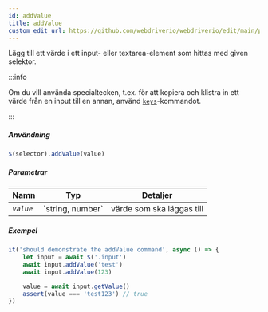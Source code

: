 ```yaml
---
id: addValue
title: addValue
custom_edit_url: https://github.com/webdriverio/webdriverio/edit/main/packages/webdriverio/src/commands/element/addValue.ts
---
```


Lägg till ett värde i ett input- eller textarea-element som hittas med given selektor.

:::info

Om du vill använda specialtecken, t.ex. för att kopiera och klistra in ett värde från en input till en annan, använd
[`keys`](/docs/api/browser/keys)-kommandot.

:::

##### Användning

```js
$(selector).addValue(value)
```

##### Parametrar

<table>
  <thead>
    <tr>
      <th>Namn</th><th>Typ</th><th>Detaljer</th>
    </tr>
  </thead>
  <tbody>
    <tr>
      <td><code><var>value</var></code></td>
      <td>`string, number`</td>
      <td>värde som ska läggas till</td>
    </tr>
  </tbody>
</table>

##### Exempel

```js title="addValue.js"
it('should demonstrate the addValue command', async () => {
    let input = await $('.input')
    await input.addValue('test')
    await input.addValue(123)

    value = await input.getValue()
    assert(value === 'test123') // true
})
```